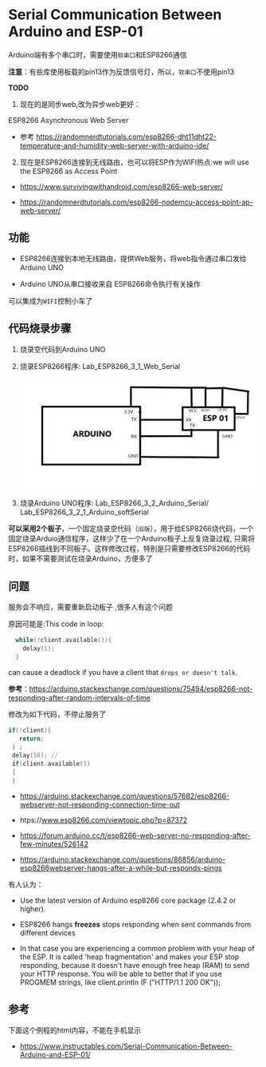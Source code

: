 # Serial Communication Between Arduino and ESP-01

Arduino端有多个串口时，需要使用`软串口`和ESP8266通信

**注意**：有些库使用板载的pin13作为反馈信号灯，所以，`软串口`不使用pin13 

**TODO**

1. 现在的是同步web,改为异步web更好：

 ESP8266 Asynchronous Web Server

* 参考 https://randomnerdtutorials.com/esp8266-dht11dht22-temperature-and-humidity-web-server-with-arduino-ide/

2. 现在是ESP8266连接到无线路由，也可以将ESP作为WIFI热点:we will use the ESP8266 as Access Point

* https://www.survivingwithandroid.com/esp8266-web-server/

* https://randomnerdtutorials.com/esp8266-nodemcu-access-point-ap-web-server/

## 功能

* ESP8266连接到本地无线路由，提供Web服务，将web指令通过串口发给Arduino UNO

* Arduino UNO从串口接收来自 ESP8266命令执行有关操作

可以集成为`WIFI`控制小车了

## 代码烧录步骤

1. 烧录空代码到Arduino UNO
2. 烧录ESP8266程序: Lab_ESP8266_3_1_Web_Serial

   ![](img/Arduino_ESP8266.jpg)

4. 烧录Arduino UNO程序: Lab_ESP8266_3_2_Arduino_Serial/ Lab_ESP8266_3_2_1_Arduino_softSerial

**可以采用2个板子**，一个固定烧录空代码（`旧版`），用于给ESP8266烧代码，一个固定烧录Arduio通信程序，这样少了在一个Arduino板子上反复烧录过程,
只需将ESP8266插线到不同板子。这样修改过程，特别是只需要修改ESP8266的代码时，如果不需要测试在烧录Arduino，方便多了

## 问题

服务会不响应，需要重新启动板子 ,很多人有这个问题

原因可能是:This code in loop:

```c
  while(!client.available()){
    delay(1);  
  }
```
can cause a deadlock if you have a client that `drops or doesn't talk`. 

**参考**：https://arduino.stackexchange.com/questions/75494/esp8266-not-responding-after-random-intervals-of-time

修改为如下代码，不停止服务了

 
 ```c
 if(!client){
    return; 
  } ;  
  delay(50); // 
  if(client.available()) 
  {
  }
```
* https://arduino.stackexchange.com/questions/57682/esp8266-webserver-not-responding-connection-time-out

* htps://www.esp8266.com/viewtopic.php?p=87372

* https://forum.arduino.cc/t/esp8266-web-server-no-responding-after-few-minutes/526142

* https://arduino.stackexchange.com/questions/86856/arduino-esp8266webserver-hangs-after-a-while-but-responds-pings



有人认为：

* Use the latest version of Arduino esp8266 core package (2.4.2 or higher).

* ESP8266 hangs **freezes** stops responding when sent commands from different devices 

* In that case you are experiencing a common problem with your heap of the ESP. It is called 'heap fragmentation' and makes your ESP stop responding, because it doesn't have enough free heap (RAM) to send your HTTP response. You will be able to better that if you use PROGMEM strings, like
client.println (F ("HTTP/1.1 200 OK"));



## 参考

下面这个例程的html内容，不能在手机显示
* https://www.instructables.com/Serial-Communication-Between-Arduino-and-ESP-01/